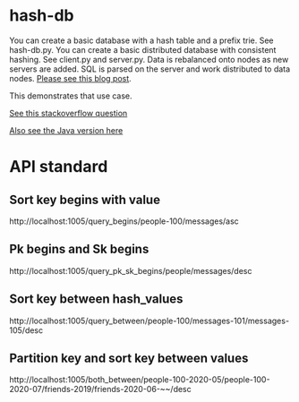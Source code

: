 # hash-db

You can create a basic database with a hash table and a prefix trie. See hash-db.py. You can create a basic distributed database with consistent hashing. See client.py and server.py. Data is rebalanced onto nodes as new servers are added. SQL is parsed on the server and work distributed to data nodes. [Please see this blog post](https://elaeis.cloud-angle.com/?p=183).

This demonstrates that use case.

[See this stackoverflow question](https://stackoverflow.com/questions/63420723/is-dynamodb-a-trie-in-front-of-a-distributed-hash-table)

[Also see the Java version here](https://github.com/samsquire/hash-db-java)

# API standard

## Sort key begins with value

http://localhost:1005/query_begins/people-100/messages/asc

## Pk begins and Sk begins

http://localhost:1005/query_pk_sk_begins/people/messages/desc

## Sort key between hash_values

http://localhost:1005/query_between/people-100/messages-101/messages-105/desc

## Partition key and sort key between values

http://localhost:1005/both_between/people-100-2020-05/people-100-2020-07/friends-2019/friends-2020-06-~~/desc
